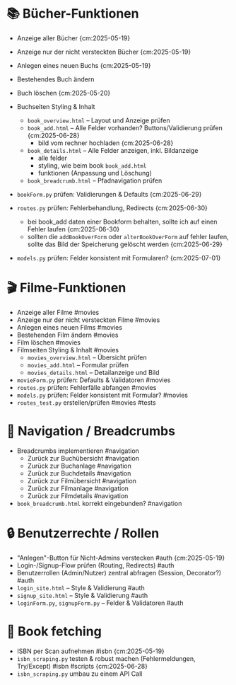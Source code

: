 # 📚 Bücher-Funktionen
- Anzeige aller Bücher {cm:2025-05-19}
- Anzeige nur der nicht versteckten Bücher  {cm:2025-05-19}
- Anlegen eines neuen Buchs {cm:2025-05-19}
- Bestehendes Buch ändern
- Buch löschen   {cm:2025-05-20}


- Buchseiten Styling & Inhalt
  - `book_overview.html` – Layout und Anzeige prüfen
  - `book_add.html` – Alle Felder vorhanden? Buttons/Validierung prüfen {cm:2025-06-28}
    - bild vom rechner hochladen {cm:2025-06-28}
  - `book_details.html` – Alle Felder anzeigen, inkl. Bildanzeige
    - alle felder
    - styling, wie beim book `book_add.html`
    - funktionen (Anpassung und Löschung)
  - `book_breadcrumb.html` – Pfadnavigation prüfen
- `bookForm.py` prüfen: Validierungen & Defaults   {cm:2025-06-29}
- `routes.py` prüfen: Fehlerbehandlung, Redirects {cm:2025-06-30}
  - bei book_add daten einer Bookform behalten, sollte ich auf einen Fehler laufen  {cm:2025-06-30}
  - sollten die `addBookOverForm` oder `alterBookOverForm` auf fehler laufen, sollte das Bild der Speicherung gelöscht werden {cm:2025-06-29}
- `models.py` prüfen: Felder konsistent mit Formularen?  {cm:2025-07-01}

# 🎬 Filme-Funktionen
- Anzeige aller Filme #movies
- Anzeige nur der nicht versteckten Filme #movies
- Anlegen eines neuen Films #movies
- Bestehenden Film ändern #movies
- Film löschen #movies
- Filmseiten Styling & Inhalt #movies
  - `movies_overview.html` – Übersicht prüfen
  - `movies_add.html` – Formular prüfen
  - `movies_details.html` – Detailanzeige und Bild
- `movieForm.py` prüfen: Defaults & Validatoren #movies
- `routes.py` prüfen: Fehlerfälle abfangen #movies
- `models.py` prüfen: Felder konsistent mit Formular? #movies
- `routes_test.py` erstellen/prüfen #movies #tests

# 🧭 Navigation / Breadcrumbs
- Breadcrumbs implementieren #navigation
  - Zurück zur Buchübersicht #navigation
  - Zurück zur Buchanlage #navigation
  - Zurück zur Buchdetails #navigation
  - Zurück zur Filmübersicht #navigation
  - Zurück zur Filmanlage #navigation
  - Zurück zur Filmdetails #navigation
- `book_breadcrumb.html` korrekt eingebunden? #navigation

# 🔒 Benutzerrechte / Rollen
- "Anlegen"-Button für Nicht-Admins verstecken #auth {cm:2025-05-19}
- Login-/Signup-Flow prüfen (Routing, Redirects) #auth
- Benutzerrollen (Admin/Nutzer) zentral abfragen (Session, Decorator?) #auth
- `login_site.html` – Style & Validierung #auth
- `signup_site.html` – Style & Validierung #auth
- `loginForm.py`, `signupForm.py` – Felder & Validatoren #auth


# 🧪 Book fetching
- ISBN per Scan aufnehmen #isbn {cm:2025-05-19}
- `isbn_scraping.py` testen & robust machen (Fehlermeldungen, Try/Except) #isbn #scripts {cm:2025-06-28}
- `isbn_scraping.py` umbau zu einem API Call
